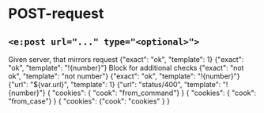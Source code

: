 # POST-request
## `<e:post url="..." type="<optional>">`

<div>
    <e:summary/>
    <e:given>
        Given server, that mirrors request
    </e:given>
    <e:example name="Body check" status="ExpectedToFail" print="true">
         <e:post url="relative/url">
            <e:case desc="Happy-path">
                <body>
                    {"exact": "ok", "template": 1}
                </body>
                <expected>
                    {"exact": "ok", "template": "!{number}"}
                </expected>
                <e:check>
                  <span c:assertTrue="true">Block for additional checks</span>
                </e:check>
            </e:case>
            <e:case desc="Неверный ответ">
                <body>
                    {"exact": "not ok", "template": "not number"}
                </body>
                <expected>
                    {"exact": "ok", "template": "!{number}"}
                </expected>
            </e:case>
        </e:post>
    </e:example>
    <e:example name="Status code check" status="ExpectedToFail" print="true">
        <e:post url="status/400" type="text/plain">
            <e:case desc="Placeholders can be used inside body block">
                <body>
                    {"url": "${var.url}", "template": 1}
                </body>
                <expected>
                    {"url": "status/400", "template": "!{number}"}
                </expected>
            </e:case>
        </e:post>
    </e:example>
    <e:example name="Cookies" print="true">
        <e:post url="cookies" cookies="cook=from_command">
            <e:case desc="Can be set in command">
                <body/>
                <expected>
                    {
                      "cookies": { "cook": "from_command"}
                    }
                </expected>
            </e:case>
            <e:case cookies="cook=from_case" desc="Can be override by case">
                <body/>
                <expected>
                    {
                      "cookies": { "cook": "from_case"}
                    }
                </expected>
            </e:case>
            <e:case cookies="cook=${var.url}" desc="Placeholders can be used">
                <body/>
                <expected>
                    {
                      "cookies": {"cook": "cookies" }
                    }
                </expected>
            </e:case>
        </e:post>
    </e:example>
</div>